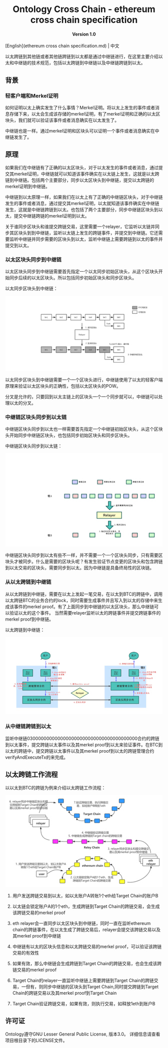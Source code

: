 <h1 align="center">Ontology Cross Chain - ethereum cross chain specification</h1>
<h4 align="center">Version 1.0 </h4>

[English](ethereum cross chain specification.md) | 中文

以太跨链到其他链或者其他链跨链到以太都是通过中继链进行，在这里主要介绍以太和中继链的技术规范，包括以太跨链到中继链以及中继链跨链到以太。

## 背景

### 轻客户端和Merkel证明

如何证明以太上确实发生了什么事情？Merkel证明。将以太上发生的事件或者消息存储下来，以太会生成该存储的merkel证明，有了merkel证明和正确的以太区块头，我们就可以验证该事件或者消息确实在以太发生了。

中继链也是一样。通过merkel证明和区块头可以证明一个事件或者消息确实在中继链发生了。

## 原理

如果我们在中继链有了正确的以太区块头，对于以太发生的事件或者消息，通过提交其merkel证明，中继链就可以知道该事件确实在以太链上发生，这就是以太跨链到中继链。包括两个主要部分，同步以太区块头到中继链，提交以太跨链的merkel证明到中继链。

中继链到以太原理一样，如果我们在以太上有了正确的中继链区块头，对于中继链发生的事件或者消息，通过提交其merkel证明，以太就知道该事件确实在中继链发生，这就是中继链跨链到以太。也包括了两个主要部分，同步中继链区块头到以太，提交中继链跨链的merkel证明到以太。

关于谁同步区块头和谁提交跨链交易，这里需要一个relayer，它监听以太链并同步其区块头到到中继链，监听以太链上发生的跨链事件，并提交到中继链。它还需要监听中继链并同步需要的区块头到以太，监听中继链上需要跨链到以太的事件并提交到以太。

### 以太区块头同步到中继链

以太区块头同步到中继链需要首先指定一个以太同步初始区块头，从这个区块头开始同步后续的以太区块头。所以包括同步初始区块头和同步区块头。

以太同步区块头到中继链：

![](pic/sync%20header2.png)

以太同步区块头到中继链需要一个一个区块头进行，中继链使用了以太的轻客户端原理来验证以太区块头的正确性，包括以太区块头的POW。

分叉是允许的，只要回到以太主链上的区块头一个一个同步就可以，中继链可以处理以太的分叉。

### 中继链区块头同步到以太链

中继链区块头同步到以太也一样需要首先指定一个中继链初始区块头，从这个区块头开始同步中继链区块头，也包括同步初始区块头和同步区块头。

中继链区块头同步到以太链：

![](pic/sync%20header1.png)

中继链区块头同步到以太有些不一样，并不需要一个一个区块头同步，只有需要区块头才被同步。什么是需要的区块头呢？有发生验证节点变更的区块头和包含跨链到以太交易的区块头，需要同步到以太。因为中继链是具备终局性的区块链。

### 从以太跨链到中继链

从以太跨链到中继链，需要在以太上发起一笔交易，在以太到BTC的跨链中，调用以太跨链BTC的业务合约的lock，同时需要生成事件并且写入到以太的存储中来生成该事件的merkel proof。有了上面同步到中继链的以太区块头，那么中继链可以验证以太的这个事件。 当然需要relayer监听以太的跨链事件并提交跨链事件的merkel proof到中继链。

以太跨链到中继链：

![](pic/cross.png)

### 从中继链跨链到以太

监听中继链0300000000000000000000000000000000000000合约的跨链到以太事件，提交跨链以太事件以及其merkel proof到以太来验证事件。在BTC到以太的跨链中，提交跨链以太事件以及其merkel proof到以太的跨链管理合约verifyAndExecuteTx的来完成。

## 以太跨链工作流程

以以太到BTC的跨链为例来介绍以太跨链工作流程：

![](pic/cross%20progress.jpg)

1. 用户发送跨链交易到以太，如以太账户A转账1个eth给Target Chain的账户B

2. 以太链会锁定账户A的1个eth，生成跨链到Target Chain的跨链交易，会生成该跨链交易的merkel proof

3. eth relayer会一直同步以太区块头到中继链，同时一直在监听ethereum chain的跨链事件，在以太生成了跨链交易后，relayer会提交该跨链交易以及其merkel proof到中继链

4. 中继链有以太的区块头信息和以太跨链交易的merkel proof，可以验证该跨链交易的有效性

5. 如果有效，那么中继链会生成跨链到Target Chain的跨链交易，也会生成该跨链交易的merkel proof

6. Target Chain的relayer一直监听中继链上需要跨链到Target Chain的跨链交易，一但有，则同步中继链的区块头到Target Chain,同时提交跨链到Target Chain的跨链交易以及其merkel proof到Target Chain

7. Target Chain验证跨链交易，如果有效，则执行交易，如释放1eth到账户B

## 许可证

Ontology遵守GNU Lesser General Public License, 版本3.0。 详细信息请查看项目根目录下的LICENSE文件。
